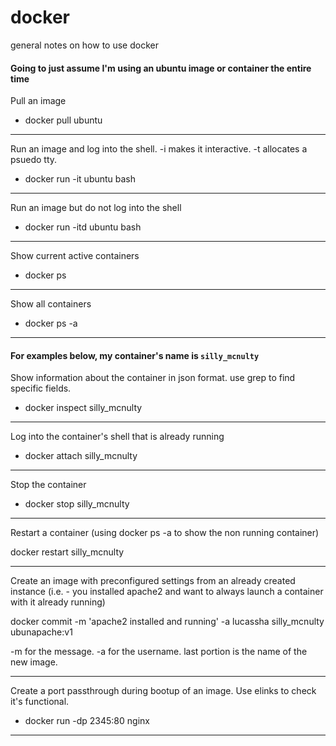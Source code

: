 # docker
general notes on how to use docker

#### Going to just assume I'm using an ubuntu image or container the entire time

Pull an image

* docker pull ubuntu

<hr>

Run an image and log into the shell. -i makes it interactive. -t allocates a psuedo tty.

* docker run -it ubuntu bash

<hr>

Run an image but do not log into the shell

* docker run -itd ubuntu bash

<hr>

Show current active containers

* docker ps

<hr>

Show all containers

* docker ps -a

<hr>

#### For examples below, my container's name is `silly_mcnulty`

Show information about the container in json format. use grep to find specific fields. 

* docker inspect silly_mcnulty

<hr>

Log into the container's shell that is already running

* docker attach silly_mcnulty

<hr>

Stop the container 

* docker stop silly_mcnulty

<hr>

Restart a container (using docker ps -a to show the non running container)

docker restart silly_mcnulty

<hr>

Create an image with preconfigured settings from an already created instance (i.e. - you installed apache2 and want to always launch a container with it already running)

docker commit -m 'apache2 installed and running' -a lucassha silly_mcnulty ubunapache:v1

-m for the message. -a for the username. last portion is the name of the new image.

<hr>

Create a port passthrough during bootup of an image. Use elinks to check it's functional.

* docker run -dp 2345:80 nginx

<hr>




